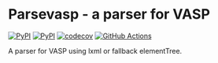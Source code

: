 # Parsevasp - a parser for VASP

[![PyPI](https://img.shields.io/pypi/dm/parsevasp.svg?maxAge=2592000)](https://pypi.org/project/parsevasp)
[![PyPI](https://img.shields.io/pypi/pyversions/parsevasp)](https://pypi.org/project/parsevasp)
[![codecov](https://codecov.io/gh/aiida-vasp/parsevasp/branch/develop/graph/badge.svg)](https://codecov.io/gh/aiida-vasp/parsevasp)
[![GitHub Actions](https://github.com/aiida-vasp/parsevasp/workflows/parsevasp/badge.svg)](https://github.com/aiida-vasp/parsevasp/actions)

A parser for VASP using lxml or fallback elementTree.
